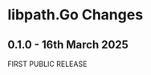 # **libpath.Go** Changes <!-- omit in toc -->


## 0.1.0 - 16th March 2025

FIRST PUBLIC RELEASE


<!-- ########################### end of file ########################### -->

